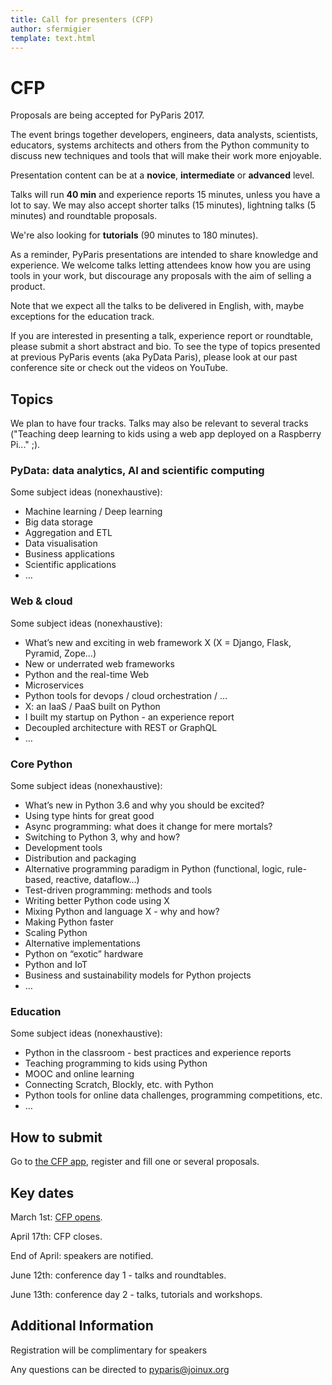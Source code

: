 ```yaml
---
title: Call for presenters (CFP)
author: sfermigier
template: text.html
---
```


<style>
blockquote p {
	font-style: italic;
	color: #555;
}
</style>


# CFP

Proposals are being accepted for PyParis 2017.

The event brings together developers, engineers, data analysts, scientists, educators, systems architects and others from the Python community to discuss new techniques and tools that will make their work more enjoyable.

Presentation content can be at a **novice**, **intermediate** or **advanced** level.

Talks will run **40 min** and experience reports 15 minutes, unless you have a lot to say. We may also accept shorter talks (15 minutes), lightning talks (5 minutes) and roundtable proposals.

We're also looking for **tutorials** (90 minutes to 180 minutes).

As a reminder, PyParis presentations are intended to share knowledge and experience. We welcome talks letting attendees know how you are using tools in your work, but discourage any proposals with the aim of selling a product.

Note that we expect all the talks to be delivered in English, with, maybe exceptions for the education track.

If you are interested in presenting a talk, experience report or roundtable, please submit a short abstract and bio. To see the type of topics presented at previous PyParis events (aka PyData Paris), please look at our past conference site or check out the videos on YouTube.


## Topics

We plan to have four tracks. Talks may also be relevant to several tracks ("Teaching deep learning to kids using a web app deployed on a Raspberry Pi..." ;).


### PyData: data analytics, AI and scientific computing

Some subject ideas (nonexhaustive):

* Machine learning / Deep learning
* Big data storage
* Aggregation and ETL
* Data visualisation
* Business applications
* Scientific applications
* …

### Web & cloud

Some subject ideas (nonexhaustive):

* What’s new and exciting in web framework X (X = Django, Flask, Pyramid, Zope…)
* New or underrated web frameworks
* Python and the real-time Web
* Microservices
* Python tools for devops / cloud orchestration / …
* X: an IaaS / PaaS built on Python
* I built my startup on Python - an experience report
* Decoupled architecture with REST or GraphQL
* …

### Core Python

Some subject ideas (nonexhaustive):

* What’s new in Python 3.6 and why you should  be excited?
* Using type hints for great good
* Async programming: what does it change for mere mortals?
* Switching to Python 3, why and how?
* Development tools
* Distribution and packaging
* Alternative programming paradigm in Python (functional, logic, rule-based, reactive, dataflow…)
* Test-driven programming: methods and tools
* Writing better Python code using X
* Mixing Python and language X - why and how?
* Making Python faster
* Scaling Python
* Alternative implementations
* Python on “exotic” hardware
* Python and IoT
* Business and sustainability models for Python projects
* …

### Education

Some subject ideas (nonexhaustive):

* Python in the classroom - best practices and experience reports
* Teaching programming to kids using Python
* MOOC and online learning
* Connecting Scratch, Blockly, etc. with Python
* Python tools for online data challenges, programming competitions, etc.
* …

## How to submit

Go to [the CFP app](https://www.papercall.io/pyparis2017), register and fill one or several proposals.


## Key dates

March 1st: [CFP opens](https://www.papercall.io/pyparis2017).

April 17th: CFP closes.

End of April: speakers are notified.

June 12th: conference day 1 - talks and roundtables.

June 13th: conference day 2 - talks, tutorials and workshops.


## Additional Information

Registration will be complimentary for speakers

Any questions can be directed to pyparis@joinux.org
